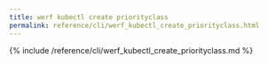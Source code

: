 ```yaml
---
title: werf kubectl create priorityclass
permalink: reference/cli/werf_kubectl_create_priorityclass.html
---
```


{% include /reference/cli/werf_kubectl_create_priorityclass.md %}
